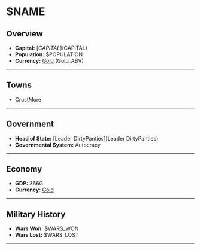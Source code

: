 # $NAME

## Overview

- **Capital:** [$CAPITAL]($CAPITAL)
- **Population:** $POPULATION
- **Currency:** [Gold](Gold) (Gold_ABV)

---

## Towns

- CrustMore

---

## Government

- **Head of State:** [Leader DirtyPanties](Leader DirtyPanties)
- **Governmental System:** Autocracy

---

## Economy

- **GDP:** 366G
- **Currency:** [Gold](Gold)

---

## Military History

- **Wars Won:** $WARS_WON
- **Wars Lost:** $WARS_LOST

---

